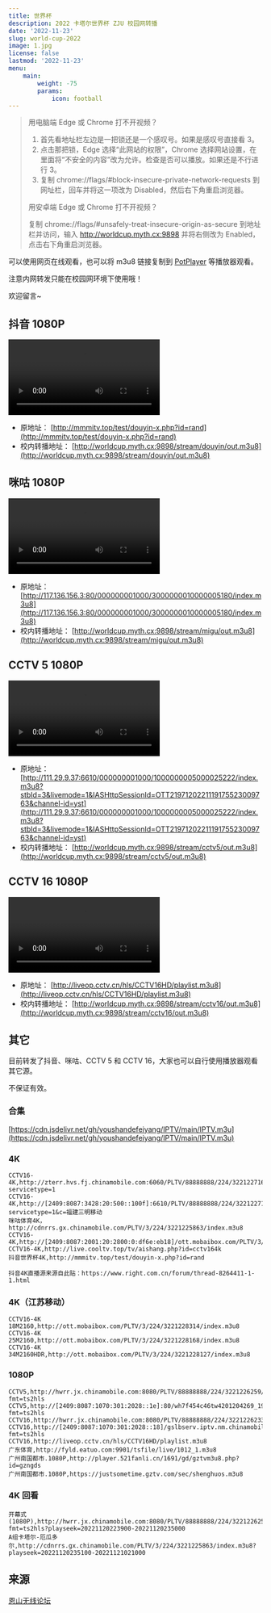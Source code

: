 ```yaml
---
title: 世界杯
description: 2022 卡塔尔世界杯 ZJU 校园网转播
date: '2022-11-23'
slug: world-cup-2022
image: 1.jpg
license: false
lastmod: '2022-11-23'
menu:
    main:
        weight: -75
        params:
            icon: football
---
```


> 用电脑端 Edge 或 Chrome 打不开视频？
>
> 1. 首先看地址栏左边是一把锁还是一个感叹号。如果是感叹号直接看 3。
> 2. 点击那把锁，Edge 选择“此网站的权限”，Chrome 选择网站设置，在里面将“不安全的内容”改为允许。检查是否可以播放。如果还是不行进行 3。
> 3. 复制 chrome://flags/#block-insecure-private-network-requests 到网址栏，回车并将这一项改为 Disabled，然后右下角重启浏览器。
>
> 用安卓端 Edge 或 Chrome 打不开视频？
>
> 复制 chrome://flags/#unsafely-treat-insecure-origin-as-secure 到地址栏并访问，输入 http://worldcup.myth.cx:9898 并将右侧改为 Enabled，点击右下角重启浏览器。

可以使用网页在线观看，也可以将 m3u8 链接复制到 [PotPlayer](https://potplayer.daum.net/?lang=zh_CN) 等播放器观看。

注意内网转发只能在校园网环境下使用哦！

欢迎留言~

## 抖音 1080P

<body>
  <video
    id="video1"
    class="video-js vjs-default-skin vjs-16-9"
    controls
    preload="none"
    data-setup="{}"
  >
    <source src="http://worldcup.myth.cx:9898/stream/douyin/out.m3u8" type="application/x-mpegURL" />
  </video>

  <script src="https://vjs.zencdn.net/7.20.3/video.min.js"></script>
</body>

+ 原地址：
  [http://mmmitv.top/test/douyin-x.php?id=rand](http://mmmitv.top/test/douyin-x.php?id=rand)
+ 校内转播地址：
  [http://worldcup.myth.cx:9898/stream/douyin/out.m3u8](http://worldcup.myth.cx:9898/stream/douyin/out.m3u8)

## 咪咕 1080P

<body>
  <video
    id="video1"
    class="video-js vjs-default-skin vjs-16-9"
    controls
    preload="none"
    data-setup="{}"
  >
    <source src="http://worldcup.myth.cx:9898/stream/migu/out.m3u8" type="application/x-mpegURL" />
  </video>

  <script src="https://vjs.zencdn.net/7.20.3/video.min.js"></script>
</body>

+ 原地址：
  [http://117.136.156.3:80/000000001000/3000000010000005180/index.m3u8](http://117.136.156.3:80/000000001000/3000000010000005180/index.m3u8)
+ 校内转播地址：
  [http://worldcup.myth.cx:9898/stream/migu/out.m3u8](http://worldcup.myth.cx:9898/stream/migu/out.m3u8)

## CCTV 5 1080P

<body>
  <video
    id="video1"
    class="video-js vjs-default-skin vjs-16-9"
    controls
    preload="none"
    data-setup="{}"
  >
    <source src="http://worldcup.myth.cx:9898/stream/cctv5/out.m3u8" type="application/x-mpegURL" />
  </video>

  <script src="https://vjs.zencdn.net/7.20.3/video.min.js"></script>
</body>

+ 原地址：
  [http://111.29.9.37:6610/000000001000/1000000005000025222/index.m3u8?stbId=3&livemode=1&IASHttpSessionId=OTT2197120221119175523009763&channel-id=yst](http://111.29.9.37:6610/000000001000/1000000005000025222/index.m3u8?stbId=3&livemode=1&IASHttpSessionId=OTT2197120221119175523009763&channel-id=yst)
+ 校内转播地址：
  [http://worldcup.myth.cx:9898/stream/cctv5/out.m3u8](http://worldcup.myth.cx:9898/stream/cctv5/out.m3u8)

## CCTV 16 1080P

<body>
  <video
    id="video1"
    class="video-js vjs-default-skin vjs-16-9"
    controls
    preload="none"
    data-setup="{}"
  >
    <source src="http://worldcup.myth.cx:9898/stream/cctv16/out.m3u8" type="application/x-mpegURL" />
  </video>

  <script src="https://vjs.zencdn.net/7.20.3/video.min.js"></script>
</body>

+ 原地址：
  [http://liveop.cctv.cn/hls/CCTV16HD/playlist.m3u8](http://liveop.cctv.cn/hls/CCTV16HD/playlist.m3u8)
+ 校内转播地址：
  [http://worldcup.myth.cx:9898/stream/cctv16/out.m3u8](http://worldcup.myth.cx:9898/stream/cctv16/out.m3u8)

## 其它

目前转发了抖音、咪咕、CCTV 5 和 CCTV 16，大家也可以自行使用播放器观看其它源。

不保证有效。

### 合集
  [https://cdn.jsdelivr.net/gh/youshandefeiyang/IPTV/main/IPTV.m3u](https://cdn.jsdelivr.net/gh/youshandefeiyang/IPTV/main/IPTV.m3u)

### 4K
    CCTV16-4K,http://zterr.hvs.fj.chinamobile.com:6060/PLTV/88888888/224/3221227162/index.m3u8?servicetype=1
    CCTV16-4K,http://[2409:8087:3428:20:500::100f]:6610/PLTV/88888888/224/3221227162/index.m3u8?servicetype=1&c=福建三明移动
    咪咕体育4K，http://cdnrrs.gx.chinamobile.com/PLTV/3/224/3221225863/index.m3u8
    CCTV16-4K,http://[2409:8087:2001:20:2800:0:df6e:eb18]/ott.mobaibox.com/PLTV/3/224/3221228127/index.m3u8
    CCTV16-4K,http://live.cooltv.top/tv/aishang.php?id=cctv164k
    抖音世界杯4K,http://mmmitv.top/test/douyin-x.php?id=rand

    抖音4K直播源来源自此贴：https://www.right.com.cn/forum/thread-8264411-1-1.html

### 4K（江苏移动）
    CCTV16-4K 18M2160,http://ott.mobaibox.com/PLTV/3/224/3221228314/index.m3u8
    CCTV16-4K 25M2160,http://ott.mobaibox.com/PLTV/3/224/3221228168/index.m3u8
    CCTV16-4K 34M2160HDR,http://ott.mobaibox.com/PLTV/3/224/3221228127/index.m3u8



### 1080P
    CCTV5,http://hwrr.jx.chinamobile.com:8080/PLTV/88888888/224/3221226259/index.m3u8?fmt=ts2hls
    CCTV5,http://[2409:8087:1070:301:2028::1e]:80/wh7f454c46tw4201204269_1958960221/gslbserv.iptv.nm.chinamobile.com/PLTV/88888890/224/3221225964/10000100000000060000000000869060_0.smil/01.m3u8?fmt=ts2hls
    CCTV16,http://hwrr.jx.chinamobile.com:8080/PLTV/88888888/224/3221226233/index.m3u8
    CCTV16,http://[2409:8087:1070:301:2028::18]/gslbserv.iptv.nm.chinamobile.com/PLTV/88888890/224/3221226300/index.m3u8?fmt=ts2hls
    CCTV16,http://liveop.cctv.cn/hls/CCTV16HD/playlist.m3u8
    广东体育,http://fyld.eatuo.com:9901/tsfile/live/1012_1.m3u8
    广州南国都市.1080P,http://player.521fanli.cn/1691/gd/gztvm3u8.php?id=gzngds
    广州南国都市.1080P,https://justsometime.gztv.com/sec/shenghuos.m3u8

### 4K 回看
    开幕式(1080P),http://hwrr.jx.chinamobile.com:8080/PLTV/88888888/224/3221226259/index.m3u8?fmt=ts2hls?playseek=20221120223900-20221120235000
    A组卡塔尔-厄瓜多尔,http://cdnrrs.gx.chinamobile.com/PLTV/3/224/3221225863/index.m3u8?playseek=20221120235100-20221121021000

## 来源

[恩山无线论坛](https://www.right.com.cn/forum/thread-8264080-1-1.html)